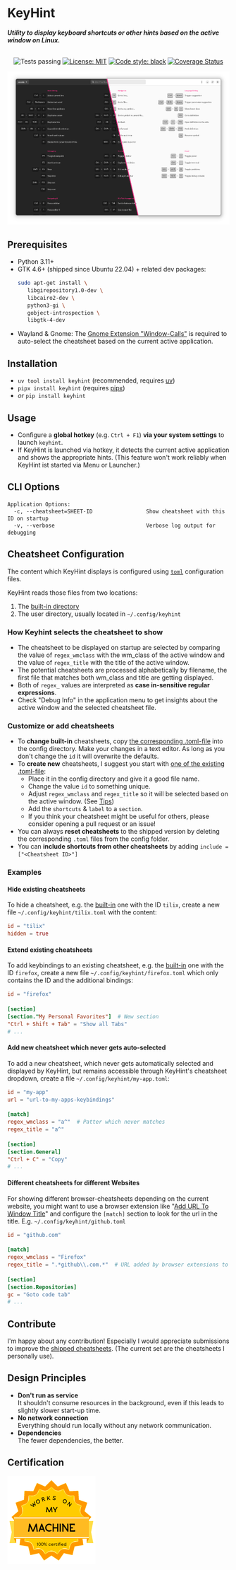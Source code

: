 # KeyHint

**_Utility to display keyboard shortcuts or other hints based on the active window on
Linux._**

<p align="center"><br>
<img alt="Tests passing" src="https://github.com/dynobo/keyhint/workflows/Test/badge.svg">
<a href="https://github.com/dynobo/keyhint/blob/main/LICENSE"><img alt="License: MIT" src="https://img.shields.io/badge/License-MIT-blue.svg"></a>
<a href="https://github.com/psf/black"><img alt="Code style: black" src="https://img.shields.io/badge/Code%20style-black-%23000000"></a>
<a href='https://coveralls.io/github/dynobo/keyhint'><img src='https://coveralls.io/repos/github/dynobo/keyhint/badge.svg' alt='Coverage Status' /></a>
</p>

![Keyhint Screenshot](https://raw.githubusercontent.com/dynobo/keyhint/main/keyhint/resources/keyhint.png)

## Prerequisites

- Python 3.11+
- GTK 4.6+ (shipped since Ubuntu 22.04) + related dev packages:
  ```sh
  sudo apt-get install \
     libgirepository1.0-dev \
     libcairo2-dev \
     python3-gi \
     gobject-introspection \
     libgtk-4-dev
  ```
- Wayland & Gnome: The
  [Gnome Extension "Window-Calls"](https://extensions.gnome.org/extension/4724/window-calls/)
  is required to auto-select the cheatsheet based on the current active application.

## Installation

- `uv tool install keyhint` (recommended, requires [uv](https://docs.astral.sh/uv/))
- `pipx install keyhint` (requires [pipx](https://pipx.pypa.io/))
- _or_ `pip install keyhint`

## Usage

- Configure a **global hotkey** (e.g. `Ctrl + F1`) **via your system settings** to
  launch `keyhint`.
- If KeyHint is launched via hotkey, it detects the current active application and shows
  the appropriate hints. (This feature won't work reliably when KeyHint ist started via
  Menu or Launcher.)

## CLI Options

```
Application Options:
  -c, --cheatsheet=SHEET-ID                 Show cheatsheet with this ID on startup
  -v, --verbose                             Verbose log output for debugging
```

## Cheatsheet Configuration

The content which KeyHint displays is configured using [`toml`](https://toml.io/en/)
configuration files.

KeyHint reads those files from two locations:

1. The [built-in directory](https://github.com/dynobo/keyhint/tree/main/keyhint/config)
1. The user directory, usually located in `~/.config/keyhint`

### How Keyhint selects the cheatsheet to show

- The cheatsheet to be displayed on startup are selected by comparing the value of
  `regex_wmclass` with the wm_class of the active window and the value of `regex_title`
  with the title of the active window.
- The potential cheatsheets are processed alphabetically by filename, the first file
  that matches both wm_class and title are getting displayed.
- Both of `regex_` values are interpreted as **case in-sensitive regular expressions**.
- Check "Debug Info" in the application menu to get insights about the active window and
  the selected cheatsheet file.

### Customize or add cheatsheets

- To **change built-in** cheatsheets, copy
  [the corresponding .toml-file](https://github.com/dynobo/keyhint/tree/main/keyhint/config)
  into the config directory. Make your changes in a text editor. As long as you don't
  change the `id` it will overwrite the defaults.
- To **create new** cheatsheets, I suggest you start with
  [one of the existing .toml-file](https://github.com/dynobo/keyhint/tree/main/keyhint/config):
  - Place it in the config directory and give it a good file name.
  - Change the value `id` to something unique.
  - Adjust `regex_wmclass` and `regex_title` so it will be selected based on the active
    window. (See [Tips](#tips))
  - Add the `shortcuts` & `label` to a `section`.
  - If you think your cheatsheet might be useful for others, please consider opening a
    pull request or an issue!
- You can always **reset cheatsheets** to the shipped version by deleting the
  corresponding `.toml` files from the config folder.
- You can **include shortcuts from other cheatsheets** by adding
  `include = ["<Cheatsheet ID>"]`

### Examples

#### Hide existing cheatsheets

To hide a cheatsheet, e.g. the
[built-in](https://github.com/dynobo/keyhint/blob/main/keyhint/config/tilix.toml) one
with the ID `tilix`, create a new file `~/.config/keyhint/tilix.toml` with the content:

```toml
id = "tilix"
hidden = true
```

#### Extend existing cheatsheets

To add keybindings to an existing cheatsheet, e.g. the
[built-in](https://github.com/dynobo/keyhint/blob/main/keyhint/config/firefox.toml) one
with the ID `firefox`, create a new file `~/.config/keyhint/firefox.toml` which only
contains the ID and the additional bindings:

```toml
id = "firefox"

[section]
[section."My Personal Favorites"]  # New section
"Ctrl + Shift + Tab" = "Show all Tabs"
# ...
```

#### Add new cheatsheet which never gets auto-selected

To add a new cheatsheet, which never gets automatically selected and displayed by
KeyHint, but remains accessible through KeyHint's cheatsheet dropdown, create a file
`~/.config/keyhint/my-app.toml`:

```toml
id = "my-app"
url = "url-to-my-apps-keybindings"

[match]
regex_wmclass = "a^"  # Patter which never matches
regex_title = "a^"

[section]
[section.General]
"Ctrl + C" = "Copy"
# ...

```

#### Different cheatsheets for different Websites

For showing different browser-cheatsheets depending on the current website, you might
want to use a browser extension like
"[Add URL To Window Title](https://addons.mozilla.org/en-US/firefox/addon/add-url-to-window-title/)"
and configure the `[match]` section to look for the url in the title. E.g.
`~/.config/keyhint/github.toml`

```toml
id = "github.com"

[match]
regex_wmclass = "Firefox"
regex_title = ".*github\\.com.*"  # URL added by browser extensions to window title

[section]
[section.Repositories]
gc = "Goto code tab"
# ...
```

## Contribute

I'm happy about any contribution! Especially I would appreciate submissions to improve
the
[shipped cheatsheets](https://github.com/dynobo/keyhint/tree/main/keyhint/config).
(The current set are the cheatsheets I personally use).

## Design Principles

- **Don't run as service**<br>It shouldn't consume resources in the background, even if
  this leads to slightly slower start-up time.
- **No network connection**<br>Everything should run locally without any network
  communication.
- **Dependencies**<br>The fewer dependencies, the better.

## Certification

![WOMM](https://raw.githubusercontent.com/dynobo/lmdiag/master/badge.png)
